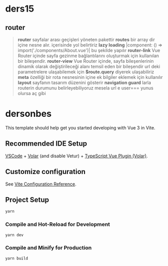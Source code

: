 # ders15

## **router**

> **router** sayfalar arası geçişleri yöneten pakettir
> **routes** bir array dir içine nesne alır. içerisinde yol belirtiriz
**lazy loading** |component: () => import('./components/About.vue')| bu şekilde yapılır
> **router-link** Vue Router içinde sayfa gezinme bağlantılarını oluşturmak için kullanılan bir bileşendir.
>**router-view** Vue Router içinde, sayfa bileşenlerinin dinamik olarak değiştirileceği alanı temsil eden bir bileşendir
> url deki parametrelere ulaşabilemek için **$route.query** diyerek ulaşabiliriz
> **meta** özelliği bir rota nesnesinin içine ek bilgiler eklemek için kullanılır
> **layout** sayfanın tasarım düzenini gösterir
> **navigation guard** larla routerin durumunu belirleyebiliyoruz mesela url e user=== yunus olursa aç gibi

# dersonbes

This template should help get you started developing with Vue 3 in Vite.

## Recommended IDE Setup

[VSCode](https://code.visualstudio.com/) + [Volar](https://marketplace.visualstudio.com/items?itemName=Vue.volar) (and
disable
Vetur) + [TypeScript Vue Plugin (Volar)](https://marketplace.visualstudio.com/items?itemName=Vue.vscode-typescript-vue-plugin).

## Customize configuration

See [Vite Configuration Reference](https://vitejs.dev/config/).

## Project Setup

```sh
yarn
```

### Compile and Hot-Reload for Development

```sh
yarn dev
```

### Compile and Minify for Production

```sh
yarn build
```
